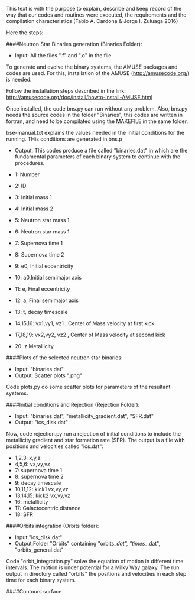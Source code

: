 This text is with the purpose to explain, describe and keep record of the way that our codes and routines were executed, the requirements and the compilation characteristics (Fabio A. Cardona & Jorge I. Zuluaga 2016)

Here the steps:

####Neutron Star Binaries generation (Binaries Folder):
- Input: All the files ".f" and ".o" in the file.


To generate and evolve the binary systems, the AMUSE packages and codes are used. For this, installation of the AMUSE (http://amusecode.org/) is needed.

Follow the installation steps described in the link:
http://amusecode.org/doc/install/howto-install-AMUSE.html

Once installed, the code bns.py can run without any problem. Also, bns.py needs the source codes in the folder "Binaries", this codes are written in fortran, and need to be compilated using the MAKEFILE in the same folder.

bse-manual.txt explains the values needed in the initial conditions for the running. THis conditions are generated in bns.p

- Output:
This codes produce a file called "binaries.dat" in which are the fundamental parameters of each binary system to continue with the procedures.

- 1: Number
- 2: ID
- 3: Initial mass 1
- 4: Initial mass 2
- 5: Neutron star mass 1
- 6: Neutron star mass 1
- 7: Supernova time 1
- 8: Supernova time 2
- 9: e0, Initial eccentricity
- 10: a0,Initial semimajor axis
- 11: e, Final eccentricity
- 12: a, Final semimajor axis
- 13: t, decay timescale
- 14,15,16: vx1,vy1, vz1 , Center of Mass velocity at first kick
- 17,18,19: vx2,vy2, vz2 , Center of Mass velocity at second kick
- 20: z Metallicity


####Plots of the selected neutron star binaries:
- Input: "binaries.dat"
- Output: Scatter plots ".png"

Code plots.py do some scatter plots for parameters of the resultant systems. 


####Initial conditions and Rejection (Rejection Folder):
- Input: "binaries.dat", "metallicity_gradient.dat", "SFR.dat"
- Output: "ics_disk.dat"

Now, code rejection.py run a rejection of initial conditions to include the  metallicity gradient and star formation rate (SFR). The output is a file with positions and velocities called "ics.dat":

- 1,2,3: x,y,z
- 4,5,6: vx,vy,vz
- 7: supernova time 1
- 8: supernova time 2
- 9: decay timescale
- 10,11,12: kick1 vx,vy,vz
- 13,14,15: kick2 vx,vy,vz
- 16: metallicity
- 17: Galactocentric distance
- 18: SFR


####Orbits integration (Orbits folder):
- Input:"ics_disk.dat"
- Output:Folder "Orbits" containing "orbits_*dat", "times_*.dat", "orbits_general.dat"

Code "orbit_integration.py" solve the equation of motion in different time intervals. The motion is under potential for a Milky Way galaxy.
The run output in directory called "orbits" the positions and velocities in each step time for each binary system. 

####Contours surface


